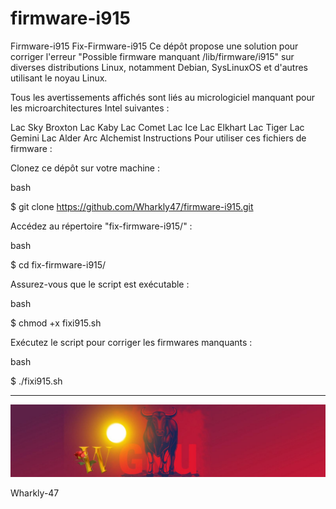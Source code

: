 # firmware-i915

Firmware-i915
Fix-Firmware-i915
Ce dépôt propose une solution pour corriger l'erreur "Possible firmware manquant /lib/firmware/i915" sur diverses distributions Linux, notamment Debian, SysLinuxOS et d'autres utilisant le noyau Linux.

Tous les avertissements affichés sont liés au micrologiciel manquant pour les microarchitectures Intel suivantes :

Lac Sky
Broxton
Lac Kaby
Lac Comet
Lac Ice
Lac Elkhart
Lac Tiger
Lac Gemini
Lac Alder
Arc Alchemist
Instructions
Pour utiliser ces fichiers de firmware :

Clonez ce dépôt sur votre machine :

bash

$ git clone https://github.com/Wharkly47/firmware-i915.git

Accédez au répertoire "fix-firmware-i915/" :

bash

$ cd fix-firmware-i915/

Assurez-vous que le script est exécutable :

bash

$ chmod +x fixi915.sh

Exécutez le script pour corriger les firmwares manquants :

bash

$ ./fixi915.sh

---

![W2P](./iWGNU/WGNU.png)

Wharkly-47

